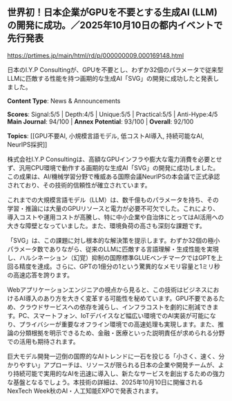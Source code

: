 ## 世界初！日本企業がGPUを不要とする生成AI (LLM) の開発に成功。／2025年10月10日の都内イベントで先行発表

https://prtimes.jp/main/html/rd/p/000000009.000169148.html

日本のI.Y.P Consultingが、GPUを不要とし、わずか32個のパラメータで従来型LLMに匹敵する性能を持つ画期的な生成AI「SVG」の開発に成功したと発表しました。

**Content Type**: News & Announcements

**Scores**: Signal:5/5 | Depth:4/5 | Unique:5/5 | Practical:5/5 | Anti-Hype:4/5
**Main Journal**: 94/100 | **Annex Potential**: 93/100 | **Overall**: 92/100

**Topics**: [[GPU不要AI, 小規模言語モデル, 低コストAI導入, 持続可能なAI, NeurIPS採択]]

株式会社I.Y.P Consultingは、高額なGPUインフラや膨大な電力消費を必要とせず、汎用CPU環境で動作する画期的な生成AI「SVG」の開発に成功しました。この成果は、AI/機械学習分野で権威ある国際会議NeurIPSの本会議で正式承認されており、その技術的信頼性が確立されています。

これまでの大規模言語モデル（LLM）は、数千億ものパラメータを持ち、その学習・推論には大量のGPUリソースと電力が必要不可欠でした。これにより、導入コストや運用コストが高騰し、特に中小企業や自治体にとってはAI活用への大きな障壁となっていました。また、環境負荷の高さも深刻な課題です。

「SVG」は、この課題に対し根本的な解決策を提示します。わずか32個の極小パラメータ数でありながら、従来のLLMに匹敵する言語理解・生成性能を実現し、ハルシネーション（幻覚）抑制の国際標準GLUEベンチマークではGPTを上回る精度を達成。さらに、GPTの1億分の1という驚異的なメモリ容量と1ミリ秒の高速応答を誇ります。

Webアプリケーションエンジニアの視点から見ると、この技術はビジネスにおけるAI導入のあり方を大きく変革する可能性を秘めています。GPU不要であるため、クラウドサービスへの依存を減らし、インフラコストを劇的に削減できます。PC、スマートフォン、IoTデバイスなど幅広い環境でのAI実装が可能になり、プライバシーが重要なオフライン環境での高速処理も実現します。また、推論の分類根拠を明示できるため、金融・医療といった説明責任が求められる分野での活用も期待されます。

巨大モデル開発一辺倒の国際的なAIトレンドに一石を投じる「小さく、速く、分かりやすい」アプローチは、リソースが限られる日本の企業や開発チームが、より持続可能で実用的なAIを迅速に導入し、新たなサービスを創出するための強力な基盤となるでしょう。本技術の詳細は、2025年10月10日に開催されるNexTech Week秋のAI・人工知能EXPOで発表されます。